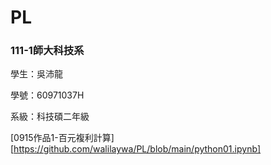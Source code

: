# PL
### 111-1師大科技系

學生：吳沛龍

學號：60971037H

系級：科技碩二年級

[0915作品1-百元複利計算][https://github.com/walilaywa/PL/blob/main/python01.ipynb]